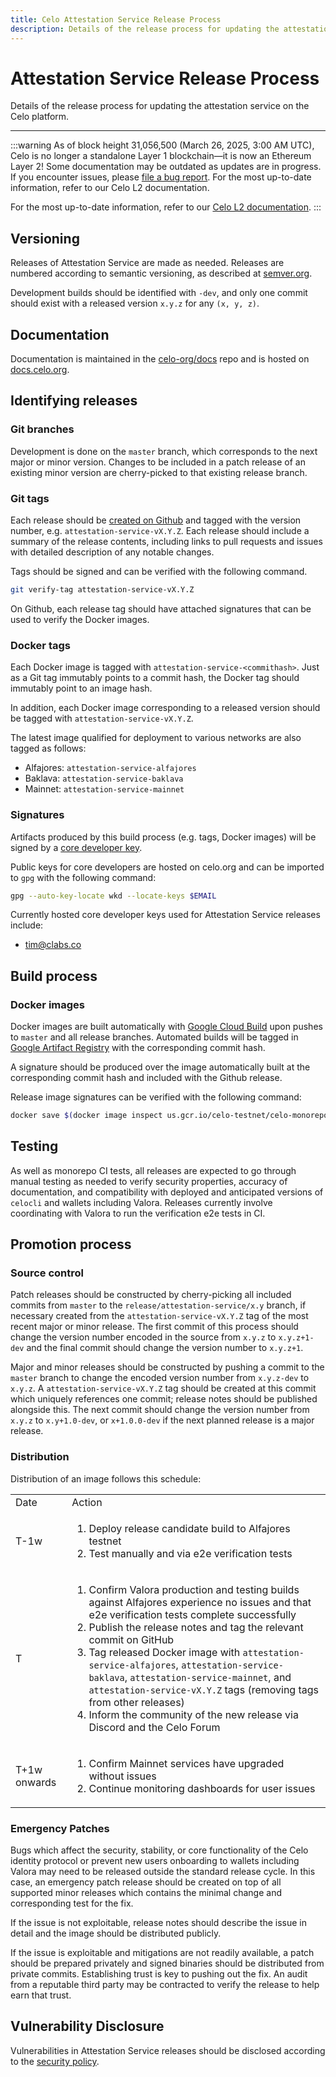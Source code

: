 ```yaml
---
title: Celo Attestation Service Release Process
description: Details of the release process for updating the attestation service on the Celo platform.
---
```



# Attestation Service Release Process

Details of the release process for updating the attestation service on the Celo platform.

---

:::warning
As of block height 31,056,500 (March 26, 2025, 3:00 AM UTC), Celo is no longer a standalone Layer 1 blockchain—it is now an Ethereum Layer 2!
Some documentation may be outdated as updates are in progress. If you encounter issues, please [file a bug report](https://github.com/celo-org/docs/issues/new/choose).
For the most up-to-date information, refer to our Celo L2 documentation.

For the most up-to-date information, refer to our [Celo L2 documentation](https://docs.celo.org/cel2).
:::

## Versioning

Releases of Attestation Service are made as needed. Releases are numbered according to semantic versioning, as described at [semver.org](https://semver.org).

Development builds should be identified with `-dev`, and only one commit should exist with a released version `x.y.z` for any `(x, y, z)`.

## Documentation

Documentation is maintained in the [celo-org/docs](https://github.com/celo-org/docs) repo and is hosted on [docs.celo.org](/).

## Identifying releases

### Git branches

Development is done on the `master` branch, which corresponds to the next major or minor version. Changes to be included in a patch release of an existing minor version are cherry-picked to that existing release branch.

### Git tags

Each release should be [created on Github](https://github.com/celo-org/celo-monorepo/releases) and tagged with the version number, e.g. `attestation-service-vX.Y.Z`. Each release should include a summary of the release contents, including links to pull requests and issues with detailed description of any notable changes.

Tags should be signed and can be verified with the following command.

```bash
git verify-tag attestation-service-vX.Y.Z
```

On Github, each release tag should have attached signatures that can be used to verify the Docker images.

### Docker tags

Each Docker image is tagged with `attestation-service-<commithash>`. Just as a Git tag immutably points to a commit hash, the Docker tag should immutably point to an image hash.

In addition, each Docker image corresponding to a released version should be tagged with `attestation-service-vX.Y.Z`.

The latest image qualified for deployment to various networks are also tagged as follows:

- Alfajores: `attestation-service-alfajores`
- Baklava: `attestation-service-baklava`
- Mainnet: `attestation-service-mainnet`

### Signatures

Artifacts produced by this build process (e.g. tags, Docker images) will be signed by a [core developer key](https://github.com/celo-org/celo-monorepo/blob/master/developer_key_publishing.md).

Public keys for core developers are hosted on celo.org and can be imported to `gpg` with the following command:

```bash
gpg --auto-key-locate wkd --locate-keys $EMAIL
```

Currently hosted core developer keys used for Attestation Service releases include:

- tim@clabs.co

## Build process

### Docker images

Docker images are built automatically with [Google Cloud Build](https://cloud.google.com/build) upon pushes to `master` and all release branches. Automated builds will be tagged in [Google Artifact Registry](https://cloud.google.com/artifact-registry) with the corresponding commit hash.

A signature should be produced over the image automatically built at the corresponding commit hash and included with the Github release.

Release image signatures can be verified with the following command:

```bash
docker save $(docker image inspect us.gcr.io/celo-testnet/celo-monorepo:attestation-service-vX.Y.Z -f '{{ .Id }}') | gpg --verify attestation-service-vX.Y.Z.docker.asc -
```

## Testing

As well as monorepo CI tests, all releases are expected to go through manual testing as needed to verify security properties, accuracy of documentation, and compatibility with deployed and anticipated versions of `celocli` and wallets including Valora. Releases currently involve coordinating with Valora to run the verification e2e tests in CI.

## Promotion process

### Source control

Patch releases should be constructed by cherry-picking all included commits from `master` to the `release/attestation-service/x.y` branch, if necessary created from the `attestation-service-vX.Y.Z` tag of the most recent major or minor release. The first commit of this process should change the version number encoded in the source from `x.y.z` to `x.y.z+1-dev` and the final commit should change the version number to `x.y.z+1`.

Major and minor releases should be constructed by pushing a commit to the `master` branch to change the encoded version number from `x.y.z-dev` to `x.y.z`. A `attestation-service-vX.Y.Z` tag should be created at this commit which uniquely references one commit; release notes should be published alongside this. The next commit should change the version number from `x.y.z` to `x.y+1.0-dev`, or `x+1.0.0-dev` if the next planned release is a major release.

### Distribution

Distribution of an image follows this schedule:

<table>
  <tr>
    <td>Date</td>
    <td>Action</td>
  </tr>
  <tr>
    <td>T-1w</td>
    <td>
      <ol>
        <li>Deploy release candidate build to Alfajores testnet</li>
        <li>Test manually and via e2e verification tests</li>
      </ol>
    </td>
  </tr>  
  <tr>
    <td>T</td>
    <td>
      <ol>
        <li>Confirm Valora production and testing builds against Alfajores experience no issues and that e2e verification tests complete successfully</li>
        <li>Publish the release notes and tag the relevant commit on GitHub</li>
        <li>Tag released Docker image with <code>attestation-service-alfajores</code>, <code>attestation-service-baklava</code>, <code>attestation-service-mainnet</code>, and <code>attestation-service-vX.Y.Z</code> tags (removing tags from other releases)</li>
        <li>Inform the community of the new release via Discord and the Celo Forum</li>
      </ol>
    </td>
  </tr>
  <tr>
    <td>T+1w onwards</td>
    <td>
      <ol>
        <li>Confirm Mainnet services have upgraded without issues</li>
        <li>Continue monitoring dashboards for user issues</li>
      </ol>
    </td>
  </tr>
</table>

### Emergency Patches

Bugs which affect the security, stability, or core functionality of the Celo identity protocol or prevent new users onboarding to wallets including Valora may need to be released outside the standard release cycle. In this case, an emergency patch release should be created on top of all supported minor releases which contains the minimal change and corresponding test for the fix.

If the issue is not exploitable, release notes should describe the issue in detail and the image should be distributed publicly.

If the issue is exploitable and mitigations are not readily available, a patch should be prepared privately and signed binaries should be distributed from private commits. Establishing trust is key to pushing out the fix. An audit from a reputable third party may be contracted to verify the release to help earn that trust.

## Vulnerability Disclosure

Vulnerabilities in Attestation Service releases should be disclosed according to the [security policy](https://github.com/celo-org/celo-blockchain/blob/master/SECURITY.md).
